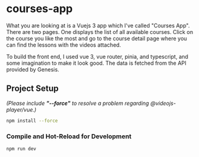 # courses-app

What you are looking at is a Vuejs 3 app which I've called "Courses App". There are two pages. One displays the list of all available courses. Click on the course you like the most and go to the course detail page where you can find the lessons with the videos attached.

To build the front end, I used vue 3, vue router, pinia, and typescript, and some imagination to make it look good. The data is fetched from the API provided by Genesis.

## Project Setup

_(Please include **"--force"** to resolve a problem regarding @videojs-player/vue.)_

```sh
npm install --force
```

### Compile and Hot-Reload for Development

```sh
npm run dev
```

